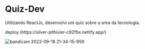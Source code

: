 # Quiz-Dev
Utilizando ReactJs, desenvolvi um quiz sobre a area da tecnologia.

<p>deploy (https://silver-pithivier-c92f5e.netlify.app/)<p>

![bandicam 2022-09-18 21-34-15-959](https://user-images.githubusercontent.com/101139441/190934817-ac0ca119-f45d-4f10-b436-8cee00f6f8f8.jpg)
